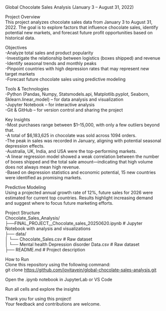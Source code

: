 Global Chocolate Sales Analysis (January 3 – August 31, 2022)  

Project Overview  
This project analyzes chocolate sales data from January 3 to August 31, 2022. The goal is to explore factors that influence chocolate sales, identify potential new markets, and forecast future profit opportunities based on historical data.  

Objectives  
-Analyze total sales and product popularity  
-Investigate the relationship between logistics (boxes shipped) and revenue  
-Identify seasonal trends and monthly peaks  
-Pinpoint countries with high depression rates that may represent new target markets  
-Forecast future chocolate sales using predictive modeling  

Tools & Technologies  
-Python (Pandas, Numpy,  Statsmodels.api, Matplotlib.pyplot, Seaborn, Sklearn.linear_model) – for data analysis and visualization  
-Jupyter Notebook – for interactive analysis  
-Git & GitHub – for version control and sharing the project  

Key Insights  
-Most purchases range between $1–15,000, with only a few outliers beyond that.  
-A total of $6,183,625 in chocolate was sold across 1094 orders.  
-The peak in sales was recorded in January, aligning with potential seasonal depression effects.  
-Australia, UK, India, and USA were the top-performing markets.  
-A linear regression model showed a weak correlation between the number of boxes shipped and the total sale amount—indicating that high volume does not always mean high revenue.  
-Based on depression statistics and economic potential, 15 new countries were identified as promising markets.  

Predictive Modeling  
Using a projected annual growth rate of 12%, future sales for 2026 were estimated for current top countries. Results highlight increasing demand and suggest where to focus future marketing efforts.  

Project Structure  
Chocolate_Sales_Analysis/  
├──FINAL_PROJECT__Chocolate_sales_20250620.ipynb     # Jupyter Notebook with analysis and visualizations  
├── data/  
│   └── Chocolate_Sales.csv            # Raw dataset  
│   └── Mental health Depression disorder Data.csv    # Raw dataset  
├── README.md                          # Project description  

How to Run  
Clone this repository using the following command:  
git clone https://github.com/jovitavein/global-chocolate-sales-analysis.git  

Open the .ipynb notebook in JupyterLab or VS Code  

Run all cells and explore the insights  

Thank you for using this project!  
Your feedback and contributions are welcome.  
